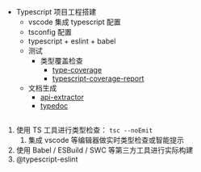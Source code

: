 - Typescript 项目工程搭建
  - vscode 集成 typescript 配置
  - tsconfig 配置
  - typescript + eslint + babel
  - 测试
    - 类型覆盖检查
      - [type-coverage](https://github.com/plantain-00/type-coverage)
      - [typescript-coverage-report](https://github.com/alexcanessa/typescript-coverage-report)
  - 文档生成
    - [api-extractor](https://api-extractor.com/)
    - [typedoc](https://typedoc.org/)


## 

1. 使用 TS 工具进行类型检查： `tsc --noEmit`
   1. 集成 vscode 等编辑器做实时类型检查或智能提示
2. 使用 Babel / ESBuild / SWC 等第三方工具进行实际构建
3.  @typescript-eslint
